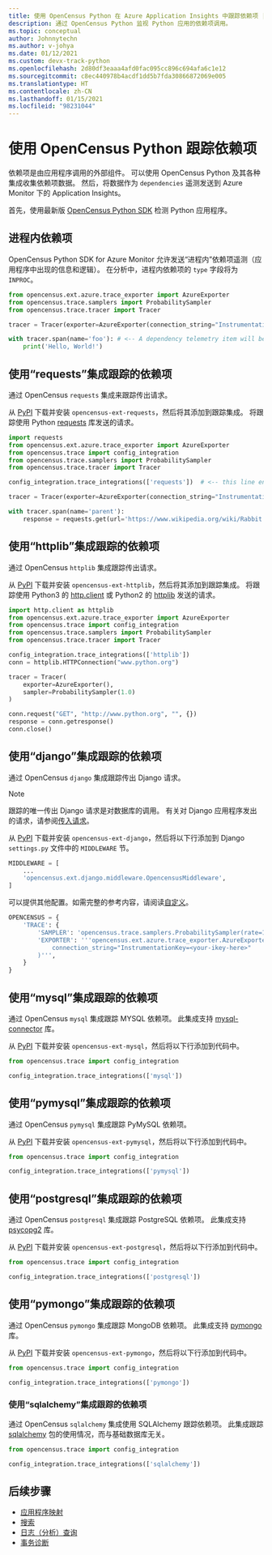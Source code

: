 ```yaml
---
title: 使用 OpenCensus Python 在 Azure Application Insights 中跟踪依赖项 | Microsoft Docs
description: 通过 OpenCensus Python 监视 Python 应用的依赖项调用。
ms.topic: conceptual
author: Johnnytechn
ms.author: v-johya
ms.date: 01/12/2021
ms.custom: devx-track-python
ms.openlocfilehash: 2d80df3eaaa4afd0fac095cc896c694afa6c1e12
ms.sourcegitcommit: c8ec440978b4acdf1dd5b7fda30866872069e005
ms.translationtype: HT
ms.contentlocale: zh-CN
ms.lasthandoff: 01/15/2021
ms.locfileid: "98231044"
---
```

# <a name="track-dependencies-with-opencensus-python"></a>使用 OpenCensus Python 跟踪依赖项

依赖项是由应用程序调用的外部组件。 可以使用 OpenCensus Python 及其各种集成收集依赖项数据。 然后，将数据作为 `dependencies` 遥测发送到 Azure Monitor 下的 Application Insights。

首先，使用最新版 [OpenCensus Python SDK](./opencensus-python.md) 检测 Python 应用程序。

## <a name="in-process-dependencies"></a>进程内依赖项

OpenCensus Python SDK for Azure Monitor 允许发送“进程内”依赖项遥测（应用程序中出现的信息和逻辑）。 在分析中，进程内依赖项的 `type` 字段将为 `INPROC`。

```python
from opencensus.ext.azure.trace_exporter import AzureExporter
from opencensus.trace.samplers import ProbabilitySampler
from opencensus.trace.tracer import Tracer

tracer = Tracer(exporter=AzureExporter(connection_string="InstrumentationKey=<your-ikey-here>"), sampler=ProbabilitySampler(1.0))

with tracer.span(name='foo'): # <-- A dependency telemetry item will be sent for this span "foo"
    print('Hello, World!')
```

## <a name="dependencies-with-requests-integration"></a>使用“requests”集成跟踪的依赖项

通过 OpenCensus `requests` 集成来跟踪传出请求。

从 [PyPI](https://pypi.org/project/opencensus-ext-requests/) 下载并安装 `opencensus-ext-requests`，然后将其添加到跟踪集成。 将跟踪使用 Python [requests](https://pypi.org/project/requests/) 库发送的请求。

```python
import requests
from opencensus.ext.azure.trace_exporter import AzureExporter
from opencensus.trace import config_integration
from opencensus.trace.samplers import ProbabilitySampler
from opencensus.trace.tracer import Tracer

config_integration.trace_integrations(['requests'])  # <-- this line enables the requests integration

tracer = Tracer(exporter=AzureExporter(connection_string="InstrumentationKey=<your-ikey-here>"), sampler=ProbabilitySampler(1.0))

with tracer.span(name='parent'):
    response = requests.get(url='https://www.wikipedia.org/wiki/Rabbit') # <-- this request will be tracked
```

## <a name="dependencies-with-httplib-integration"></a>使用“httplib”集成跟踪的依赖项

通过 OpenCensus `httplib` 集成跟踪传出请求。

从 [PyPI](https://pypi.org/project/opencensus-ext-httplib/) 下载并安装 `opencensus-ext-httplib`，然后将其添加到跟踪集成。 将跟踪使用 Python3 的 [http.client](https://docs.python.org/3.7/library/http.client.html) 或 Python2 的 [httplib](https://docs.python.org/2/library/httplib.html) 发送的请求。

```python
import http.client as httplib
from opencensus.ext.azure.trace_exporter import AzureExporter
from opencensus.trace import config_integration
from opencensus.trace.samplers import ProbabilitySampler
from opencensus.trace.tracer import Tracer

config_integration.trace_integrations(['httplib'])
conn = httplib.HTTPConnection("www.python.org")

tracer = Tracer(
    exporter=AzureExporter(),
    sampler=ProbabilitySampler(1.0)
)

conn.request("GET", "http://www.python.org", "", {})
response = conn.getresponse()
conn.close()
```

## <a name="dependencies-with-django-integration"></a>使用“django”集成跟踪的依赖项

通过 OpenCensus `django` 集成跟踪传出 Django 请求。

> [!NOTE]
> 跟踪的唯一传出 Django 请求是对数据库的调用。 有关对 Django 应用程序发出的请求，请参阅[传入请求](./opencensus-python-request.md#tracking-django-applications)。

从 [PyPI](https://pypi.org/project/opencensus-ext-django/) 下载并安装 `opencensus-ext-django`，然后将以下行添加到 Django `settings.py` 文件中的 `MIDDLEWARE` 节。

```python
MIDDLEWARE = [
    ...
    'opencensus.ext.django.middleware.OpencensusMiddleware',
]
```

可以提供其他配置。如需完整的参考内容，请阅读[自定义](https://github.com/census-instrumentation/opencensus-python#customization)。

```python
OPENCENSUS = {
    'TRACE': {
        'SAMPLER': 'opencensus.trace.samplers.ProbabilitySampler(rate=1)',
        'EXPORTER': '''opencensus.ext.azure.trace_exporter.AzureExporter(
            connection_string="InstrumentationKey=<your-ikey-here>"
        )''',
    }
}
```

## <a name="dependencies-with-mysql-integration"></a>使用“mysql”集成跟踪的依赖项

通过 OpenCensus `mysql` 集成跟踪 MYSQL 依赖项。 此集成支持 [mysql-connector](https://pypi.org/project/mysql-connector-python/) 库。

从 [PyPI](https://pypi.org/project/opencensus-ext-mysql/) 下载并安装 `opencensus-ext-mysql`，然后将以下行添加到代码中。

```python
from opencensus.trace import config_integration

config_integration.trace_integrations(['mysql'])
```

## <a name="dependencies-with-pymysql-integration"></a>使用“pymysql”集成跟踪的依赖项

通过 OpenCensus `pymysql` 集成跟踪 PyMySQL 依赖项。

从 [PyPI](https://pypi.org/project/opencensus-ext-pymysql/) 下载并安装 `opencensus-ext-pymysql`，然后将以下行添加到代码中。

```python
from opencensus.trace import config_integration

config_integration.trace_integrations(['pymysql'])
```

## <a name="dependencies-with-postgresql-integration"></a>使用“postgresql”集成跟踪的依赖项

通过 OpenCensus `postgresql` 集成跟踪 PostgreSQL 依赖项。 此集成支持 [psycopg2](https://pypi.org/project/psycopg2/) 库。

从 [PyPI](https://pypi.org/project/opencensus-ext-postgresql/) 下载并安装 `opencensus-ext-postgresql`，然后将以下行添加到代码中。

```python
from opencensus.trace import config_integration

config_integration.trace_integrations(['postgresql'])
```

## <a name="dependencies-with-pymongo-integration"></a>使用“pymongo”集成跟踪的依赖项

通过 OpenCensus `pymongo` 集成跟踪 MongoDB 依赖项。 此集成支持 [pymongo](https://pypi.org/project/pymongo/) 库。

从 [PyPI](https://pypi.org/project/opencensus-ext-pymongo/) 下载并安装 `opencensus-ext-pymongo`，然后将以下行添加到代码中。

```python
from opencensus.trace import config_integration

config_integration.trace_integrations(['pymongo'])
```

### <a name="dependencies-with-sqlalchemy-integration"></a>使用“sqlalchemy”集成跟踪的依赖项

通过 OpenCensus `sqlalchemy` 集成使用 SQLAlchemy 跟踪依赖项。 此集成跟踪 [sqlalchemy](https://pypi.org/project/SQLAlchemy/) 包的使用情况，而与基础数据库无关。

```python
from opencensus.trace import config_integration

config_integration.trace_integrations(['sqlalchemy'])
```

## <a name="next-steps"></a>后续步骤

* [应用程序映射](./app-map.md)
* [搜索](./diagnostic-search.md)
* [日志（分析）查询](../log-query/log-query-overview.md)
* [事务诊断](./transaction-diagnostics.md)


